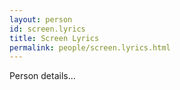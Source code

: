 ```yaml
---
layout: person
id: screen.lyrics
title: Screen Lyrics
permalink: people/screen.lyrics.html
---
```


Person details...